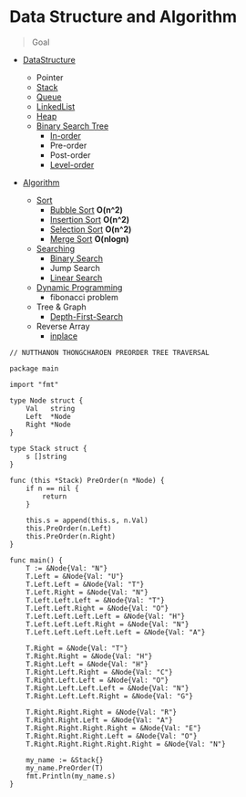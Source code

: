 # Data Structure and Algorithm

> Goal

- [DataStructure](https://github.com/nutthanonn/data-structure-and-algorithm/tree/main/DataStructure)

  - Pointer
  - [Stack](https://github.com/nutthanonn/data-structure-and-algorithm/tree/main/DataStructure/stack)
  - [Queue](https://github.com/nutthanonn/data-structure-and-algorithm/tree/main/DataStructure/queue)
  - [LinkedList](https://github.com/nutthanonn/data-structure-and-algorithm/tree/main/DataStructure/linkedlist)
  - [Heap](https://github.com/nutthanonn/data-structure-and-algorithm/tree/main/DataStructure/heaps)
  - [Binary Search Tree](https://github.com/nutthanonn/data-structure-and-algorithm/tree/main/DataStructure/Tree)
    - [In-order](https://github.com/nutthanonn/data-structure-and-algorithm/tree/main/DataStructure/Tree/InorderTree)
    - Pre-order
    - Post-order
    - [Level-order](https://github.com/nutthanonn/data-structure-and-algorithm/tree/main/DataStructure/Tree/LeverOrderTree)

- [Algorithm](https://github.com/nutthanonn/data-structure-and-algorithm/tree/main/Algorithms)
  - [Sort](https://github.com/nutthanonn/data-structure-and-algorithm/tree/main/Algorithms/Sort)
    - [Bubble Sort](https://github.com/nutthanonn/data-structure-and-algorithm/tree/main/Algorithms/Sort/BubbleSort) **O(n^2)**
    - [Insertion Sort](https://github.com/nutthanonn/data-structure-and-algorithm/tree/main/Algorithms/Sort/InsertionSort) **O(n^2)**
    - [Selection Sort](https://github.com/nutthanonn/data-structure-and-algorithm/tree/main/Algorithms/Sort/SelectionSort) **O(n^2)**
    - [Merge Sort](https://github.com/nutthanonn/data-structure-and-algorithm/tree/main/Algorithms/Sort/MergeSort) **O(nlogn)**
  - [Searching](https://github.com/nutthanonn/data-structure-and-algorithm/tree/main/Algorithms/Searching)
    - [Binary Search](https://github.com/nutthanonn/data-structure-and-algorithm/tree/main/Algorithms/Searching/BinarySearch)
    - Jump Search
    - [Linear Search](https://github.com/nutthanonn/data-structure-and-algorithm/tree/main/Algorithms/Searching/LinearSearch)
  - [Dynamic Programming](https://github.com/nutthanonn/data-structure-and-algorithm/tree/main/Algorithms/DynamicProgramming)
    - fibonacci problem
  - Tree & Graph
    - [Depth-First-Search](https://github.com/nutthanonn/data-structure-and-algorithm/tree/main/Algorithms/algo/DFS)
  - Reverse Array
    - [inplace](https://github.com/nutthanonn/data-structure-and-algorithm/tree/main/Algorithms/algo/inplace)

```golang
// NUTTHANON THONGCHAROEN PREORDER TREE TRAVERSAL

package main

import "fmt"

type Node struct {
	Val   string
	Left  *Node
	Right *Node
}

type Stack struct {
	s []string
}

func (this *Stack) PreOrder(n *Node) {
	if n == nil {
		return
	}

	this.s = append(this.s, n.Val)
	this.PreOrder(n.Left)
	this.PreOrder(n.Right)
}

func main() {
	T := &Node{Val: "N"}
	T.Left = &Node{Val: "U"}
	T.Left.Left = &Node{Val: "T"}
	T.Left.Right = &Node{Val: "N"}
	T.Left.Left.Left = &Node{Val: "T"}
	T.Left.Left.Right = &Node{Val: "O"}
	T.Left.Left.Left.Left = &Node{Val: "H"}
	T.Left.Left.Left.Right = &Node{Val: "N"}
	T.Left.Left.Left.Left.Left = &Node{Val: "A"}

	T.Right = &Node{Val: "T"}
	T.Right.Right = &Node{Val: "H"}
	T.Right.Left = &Node{Val: "H"}
	T.Right.Left.Right = &Node{Val: "C"}
	T.Right.Left.Left = &Node{Val: "O"}
	T.Right.Left.Left.Left = &Node{Val: "N"}
	T.Right.Left.Left.Right = &Node{Val: "G"}

	T.Right.Right.Right = &Node{Val: "R"}
	T.Right.Right.Left = &Node{Val: "A"}
	T.Right.Right.Right.Right = &Node{Val: "E"}
	T.Right.Right.Right.Left = &Node{Val: "O"}
	T.Right.Right.Right.Right.Right = &Node{Val: "N"}

	my_name := &Stack{}
	my_name.PreOrder(T)
	fmt.Println(my_name.s)
}

```
